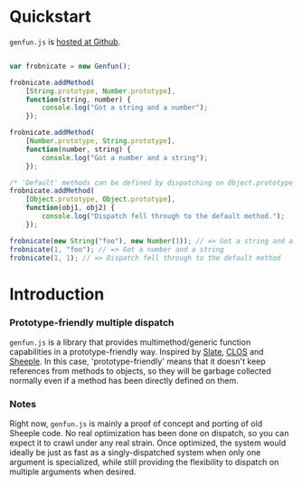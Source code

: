 # Quickstart

`genfun.js` is
[hosted at Github](http://github.com/zkat/genfun.js).

```javascript

var frobnicate = new Genfun();

frobnicate.addMethod(
    [String.prototype, Number.prototype],
    function(string, number) {
        console.log("Got a string and a number");
    });

frobnicate.addMethod(
    [Number.prototype, String.prototype],
    function(number, string) {
        console.log("Got a number and a string");
    });

/* 'Default' methods can be defined by dispatching on Object.prototype */
frobnicate.addMethod(
    [Object.prototype, Object.prototype],
    function(obj1, obj2) {
        console.log("Dispatch fell through to the default method.");
    });

frobnicate(new String("foo"), new Number(1)); // => Got a string and a number
frobnicate(1, "foo"); // => Got a number and a string
frobnicate(1, 1); // => Dispatch fell through to the default method

```

# Introduction

### Prototype-friendly multiple dispatch

`genfun.js` is a library that provides multimethod/generic function
capabilities in a prototype-friendly way. Inspired by
[Slate](http://slatelanguage.org/),
[CLOS](http://en.wikipedia.org/wiki/CLOS) and
[Sheeple](http://github.com/zkat/sheeple). In this case,
'prototype-friendly' means that it doesn't keep references from methods to
objects, so they will be garbage collected normally even if a method has
been directly defined on them.

### Notes

Right now, `genfun.js` is mainly a proof of concept and porting of old Sheeple
code. No real optimization has been done on dispatch, so you can expect it
to crawl under any real strain. Once optimized, the system would ideally be
just as fast as a singly-dispatched system when only one argument is
specialized, while still providing the flexibility to dispatch on multiple
arguments when desired.
